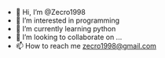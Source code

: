 - 👋 Hi, I’m @Zecro1998
- 👀 I’m interested in programming
- 🌱 I’m currently learning python
- 💞️ I’m looking to collaborate on ...
- 📫 How to reach me zecro1998@gmail.com

<!---
Zecro1998/Zecro1998 is a ✨ special ✨ repository because its `README.md` (this file) appears on your GitHub profile.
You can click the Preview link to take a look at your changes.
--->

